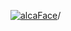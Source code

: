 [![alcaFace](https://camo.githubusercontent.com/2ee094c4af74cb0ec2e19388fccfb809837623e3/68747470733a2f2f7374617469632d63646e2e6a74766e772e6e65742f656d6f7469636f6e732f76312f3332383632362f312e30)](https://twitch.tv/Alca)/

<!--
# My "Popular" CodePens

<table>
	<tr>
		<th></th>
		<th>Title</th>
		<th>Last updated</th>
	</tr>
	<tr>
		<td><a href="https://codepen.io/Alca/pen/qBJPRem" rel="nofollow"><img src="https://codepen.io/alca/pen/qBJPRem/image/default.png" width="100" height="56.25"></a></td>
		<td><a href="https://codepen.io/Alca/pen/qBJPRem" rel="nofollow">A Pen by Jacob Foster</a></td>
		<td>May 3, 2023</td>
	</tr>
	<tr>
		<td><a href="https://codepen.io/Alca/pen/bGmryLW" rel="nofollow"><img src="https://codepen.io/alca/pen/bGmryLW/image/default.png" width="100" height="56.25"></a></td>
		<td><a href="https://codepen.io/Alca/pen/bGmryLW" rel="nofollow">A Pen by Jacob Foster</a></td>
		<td>May 1, 2023</td>
	</tr>
	<tr>
		<td><a href="https://codepen.io/Alca/pen/WNaEWar" rel="nofollow"><img src="https://codepen.io/alca/pen/WNaEWar/image/default.png" width="100" height="56.25"></a></td>
		<td><a href="https://codepen.io/Alca/pen/WNaEWar" rel="nofollow">Inspired by Terra Nil</a></td>
		<td>May 2, 2023</td>
	</tr>
	<tr>
		<td><a href="https://codepen.io/Alca/pen/gOBxvGw" rel="nofollow"><img src="https://codepen.io/alca/pen/gOBxvGw/image/default.png" width="100" height="56.25"></a></td>
		<td><a href="https://codepen.io/Alca/pen/gOBxvGw" rel="nofollow">A Pen by Jacob Foster</a></td>
		<td>Apr 30, 2023</td>
	</tr>
	<tr>
		<td><a href="https://codepen.io/Alca/pen/JjmyGqe" rel="nofollow"><img src="https://codepen.io/alca/pen/JjmyGqe/image/default.png" width="100" height="56.25"></a></td>
		<td><a href="https://codepen.io/Alca/pen/JjmyGqe" rel="nofollow">A Pen by Jacob Foster</a></td>
		<td>Apr 29, 2023</td>
	</tr>
	<tr>
		<td><a href="https://codepen.io/Alca/pen/NWOvqRg" rel="nofollow"><img src="https://codepen.io/alca/pen/NWOvqRg/image/default.png" width="100" height="56.25"></a></td>
		<td><a href="https://codepen.io/Alca/pen/NWOvqRg" rel="nofollow">A Pen by Jacob Foster</a></td>
		<td>Apr 29, 2023</td>
	</tr>
	<tr>
		<td><a href="https://codepen.io/Alca/pen/abRJYrj" rel="nofollow"><img src="https://codepen.io/alca/pen/abRJYrj/image/default.png" width="100" height="56.25"></a></td>
		<td><a href="https://codepen.io/Alca/pen/abRJYrj" rel="nofollow">Trail Map</a></td>
		<td>Apr 25, 2023</td>
	</tr>
	<tr>
		<td><a href="https://codepen.io/Alca/pen/JjmWXqy" rel="nofollow"><img src="https://codepen.io/alca/pen/JjmWXqy/image/default.png" width="100" height="56.25"></a></td>
		<td><a href="https://codepen.io/Alca/pen/JjmWXqy" rel="nofollow">A Pen by Jacob Foster</a></td>
		<td>Apr 25, 2023</td>
	</tr>
	<tr>
		<td><a href="https://codepen.io/Alca/pen/NWOpNoV" rel="nofollow"><img src="https://codepen.io/alca/pen/NWOpNoV/image/default.png" width="100" height="56.25"></a></td>
		<td><a href="https://codepen.io/Alca/pen/NWOpNoV" rel="nofollow">Get Twitch User Data</a></td>
		<td>Apr 24, 2023</td>
	</tr>
	<tr>
		<td><a href="https://codepen.io/Alca/pen/xxygdER" rel="nofollow"><img src="https://codepen.io/alca/pen/xxygdER/image/default.png" width="100" height="56.25"></a></td>
		<td><a href="https://codepen.io/Alca/pen/xxygdER" rel="nofollow">A Pen by Jacob Foster</a></td>
		<td>Apr 22, 2023</td>
	</tr>
</table>

---

###### Last updated: Sat, 06 May 2023 05:01:30 GMT
-->
